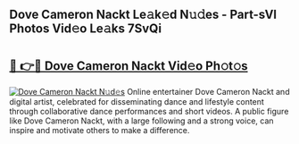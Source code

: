 ## Dove Cameron Nackt Le𝚊k𝚎d N𝚞𝚍es - Part-sVl Photos Vid𝚎o Le𝚊ks 7SvQi

# <h2><a href="http://fb1vrp.evod.top/?m=Dove+Cameron+Nackt">🔗 👉🔴 Dove Cameron Nackt Vid𝚎o Ph𝚘t𝚘s</a></h2>

[![Dove Cameron Nackt N𝚞d𝚎s](https://i.imgur.com/8V9OHl7.gif)](http://fb1vrp.evod.top/?m=Dove+Cameron+Nackt)
Online entertainer Dove Cameron Nackt and digital artist, celebrated for disseminating dance and lifestyle content through collaborative dance performances and short videos. A public figure like Dove Cameron Nackt, with a large following and a strong voice, can inspire and motivate others to make a difference. 

